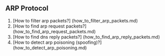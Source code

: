 ## ARP Protocol

1. [How to filter arp packets?]
(how_to_filter_arp_packets.md)
2. [How to find arp request packets?]
(how_to_find_arp_request_packets.md)
3. [How to find dns reply packets?]
(how_to_find_arp_reply_packets.md)
4. [How to detect arp poisoning (spoofing)?]
(how_to_detect_arp_poisoning.md)